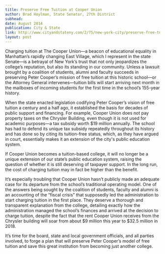 ```yaml
---
title: Preserve Free Tuition at Cooper Union
author: Brad Hoylman, State Senator, 27th District 
subhead: 
date: August 2014
publication: City & State
link: http://www.cityandstateny.com/2/75/new-york-city/preserve-free-tuition-at-cooper-union.html
layout: post
---
```

Charging tuition at The Cooper Union—a beacon of educational equality in Manhattan’s rapidly changing East Village, which I represent in the state Senate—is a betrayal of New York’s trust that not only jeopardizes the college’s reputation, but also its standing in our community. Unless a lawsuit brought by a coalition of students, alumni and faculty succeeds in preserving Peter Cooper’s mission of free tuition at this historic school—or the Attorney General intervenes—tuition bills will start arriving next month in the mailboxes of incoming students for the first time in the school’s 155-year history.

When the state enacted legislation codifying Peter Cooper’s vision of free tuition a century and a half ago, it established the basis for decades of public support and financing. For example, Cooper Union does not pay property taxes on the Chrysler Building, even though it is not used for academic purposes—a tax subsidy worth $19 million annually. The school has had to defend its unique tax subsidy repeatedly throughout its history and has done so by citing its tuition-free status, which, as they have argued in court, essentially makes it an extension of the city's public education system. 

If Cooper Union becomes a tuition-based college, it will no longer be a unique extension of our state’s public education system, raising the question of whether it is still deserving of taxpayer support. In the long run, the cost of charging tuition may in fact be higher than the benefit.

It’s especially troubling that Cooper Union hasn’t publicly made an adequate case for its departure from the school’s traditional operating model. One of the answers being sought by the coalition of students, faculty and alumni is an accounting of the “fiscal crisis” that supposedly led the administration to start charging tuition in the first place. They deserve a thorough and transparent explanation from the college, detailing exactly how the administration managed the school’s finances and arrived at the decision to charge tuition, despite the fact that the rent Cooper Union receives from the Chrysler building will soar from about $9 million this year to $32.5 million in 2018.

It’s time for the board, state and local government officials, and all parties involved, to forge a plan that will preserve Peter Cooper’s model of free tuition and save this great institution from becoming just another college.